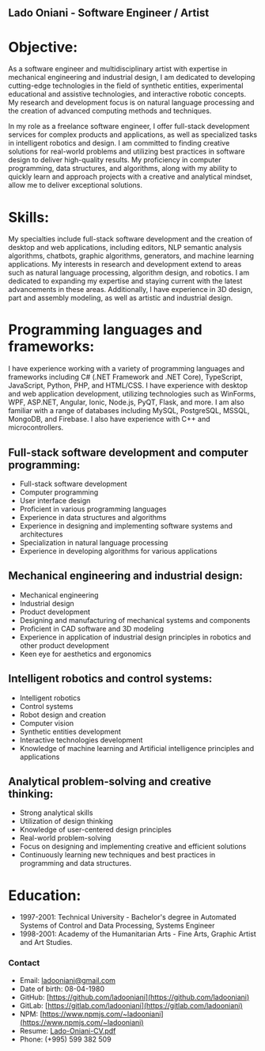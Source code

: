 ## Lado Oniani - Software Engineer / Artist

# Objective:

As a software engineer and multidisciplinary artist with expertise in mechanical engineering and industrial design, I am dedicated to developing cutting-edge technologies in the field of synthetic entities, experimental educational and assistive technologies, and interactive robotic concepts. My research and development focus is on natural language processing and the creation of advanced computing methods and techniques.

In my role as a freelance software engineer, I offer full-stack development services for complex products and applications, as well as specialized tasks in intelligent robotics and design. I am committed to finding creative solutions for real-world problems and utilizing best practices in software design to deliver high-quality results. My proficiency in computer programming, data structures, and algorithms, along with my ability to quickly learn and approach projects with a creative and analytical mindset, allow me to deliver exceptional solutions.

# Skills:

My specialties include full-stack software development and the creation of desktop and web applications, including editors, NLP semantic analysis algorithms, chatbots, graphic algorithms, generators, and machine learning applications. My interests in research and development extend to areas such as natural language processing, algorithm design, and robotics. I am dedicated to expanding my expertise and staying current with the latest advancements in these areas. Additionally, I have experience in 3D design, part and assembly modeling, as well as artistic and industrial design.

# Programming languages and frameworks:

I have experience working with a variety of programming languages and frameworks including C# (.NET Framework and .NET Core), TypeScript, JavaScript, Python, PHP, and HTML/CSS. I have experience with desktop and web application development, utilizing technologies such as WinForms, WPF, ASP.NET, Angular, Ionic, Node.js, PyQT, Flask, and more. I am also familiar with a range of databases including MySQL, PostgreSQL, MSSQL, MongoDB, and Firebase. I also have experience with C++ and microcontrollers.

## Full-stack software development and computer programming:
- Full-stack software development
- Computer programming
- User interface design
- Proficient in various programming languages
- Experience in data structures and algorithms
- Experience in designing and implementing software systems and architectures
- Specialization in natural language processing
- Experience in developing algorithms for various applications
## Mechanical engineering and industrial design:
- Mechanical engineering
- Industrial design
- Product development
- Designing and manufacturing of mechanical systems and components
- Proficient in CAD software and 3D modeling
- Experience in application of industrial design principles in robotics and other product development
- Keen eye for aesthetics and ergonomics
## Intelligent robotics and control systems:
- Intelligent robotics
- Control systems
- Robot design and creation
- Computer vision
- Synthetic entities development
- Interactive technologies development
- Knowledge of machine learning and Artificial intelligence principles and applications
## Analytical problem-solving and creative thinking:
- Strong analytical skills
- Utilization of design thinking
- Knowledge of user-centered design principles
- Real-world problem-solving
- Focus on designing and implementing creative and efficient solutions
- Continuously learning new techniques and best practices in programming and data structures.

# Education:

- 1997-2001: Technical University - Bachelor's degree in Automated Systems of Control and Data Processing, Systems Engineer
- 1998-2001: Academy of the Humanitarian Arts - Fine Arts, Graphic Artist and Art Studies.

### Contact

- Email: [ladooniani@gmail.com](mailto:ladooniani@gmail.com)
- Date of birth: 08-04-1980
- GitHub: [https://github.com/ladooniani](https://github.com/ladooniani)
- GitLab: [https://gitlab.com/ladooniani](https://gitlab.com/ladooniani)
- NPM: [https://www.npmjs.com/~ladooniani](https://www.npmjs.com/~ladooniani)
- Resume: [Lado-Oniani-CV.pdf](https://github.com/ladooniani/lado-oniani-cv.md/blob/main/img/Lado-Oniani-CV.pdf)
- Phone: (+995) 599 382 509
